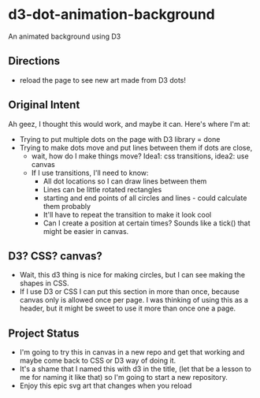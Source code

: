 # d3-dot-animation-background

An animated background using D3

## Directions

- reload the page to see new art made from D3 dots!

## Original Intent

Ah geez, I thought this would work, and maybe it can. Here's where I'm at:

- Trying to put multiple dots on the page with D3 library = done
- Trying to make dots move and put lines between them if dots are close,
  - wait, how do I make things move? Idea1: css transitions, idea2: use canvas
  - If I use transitions, I'll need to know:
    - All dot locations so I can draw lines between them
    - Lines can be little rotated rectangles
    - starting and end points of all circles and lines - could calculate them probably
    - It'll have to repeat the transition to make it look cool
    - Can I create a position at certain times? Sounds like a tick() that might be easier in canvas.

## D3? CSS? canvas?

- Wait, this d3 thing is nice for making circles, but I can see making the shapes in CSS.
- If I use D3 or CSS I can put this section in more than once, because canvas only is allowed once per page. I was thinking of using this as a header, but it might be sweet to use it more than once one a page.

## Project Status

- I'm going to try this in canvas in a new repo and get that working and maybe come back to CSS or D3 way of doing it.
- It's a shame that I named this with d3 in the title, (let that be a lesson to me for naming it like that) so I'm going to start a new repository.
- Enjoy this epic svg art that changes when you reload
